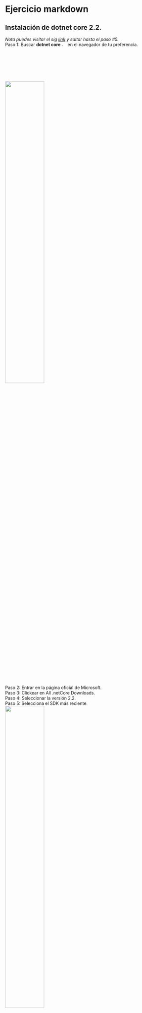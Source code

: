# Ejercicio markdown
## Instalación de dotnet core 2.2.
*Nota puedes visitar el sig [link](https://dotnet.microsoft.com/download/dotnet-core) y saltar hasta el paso #5.*  
Paso 1: Buscar **dotnet core** <img src=./img/dnt.png width=3% length=3%> en el navegador de tu preferencia.  
<img src=./img/bus-dnt.png width=50% legth=50%>  
Paso 2: Entrar en la página oficial de Microsoft.  
Paso 3: Clickear en All .netCore Downloads.  
Paso 4: Seleccionar la versión 2.2.  
Paso 5: Selecciona el SDK más reciente.  
<img src=./img/vers-dnt.png width=50% length=50%>  
Paso 6: Elige tu Sistema operativo y su arquitectura.  
Paso 7: Esperar a que comience la descarga.  
Paso 8: Ejecutar el instalador.  
<img src=./img/ins-dnt.png width=50% length=50%>  
Paso 9: Comprobar que se instaló correctamente abriendo la consola (cmd/powershell/terminal) y ejecutando "dotnet info".  
<img src=./img/terminal-dnt.png width=50% legth=50%>

## Instalación y configuración de Visual Studio Code para C#.
*Nota puedes visitar el sig [link](https://code.visualstudio.com/download) y saltar hasta el paso #4.*  
Paso 1: Buscar **Visual Studio Code** <img src=./img/vsc.png width=3% legth=3%> en el navegador de tu preferencia.  
<img src=./img/bus-vsc.png width=50% length=50%>  
Paso 2: Entrar en la página oficial de Microsoft.  
Paso 3: Da click en DOWNDLOAD  
Paso 4: Selecciona tu sistema operativo y su arquitectura.  
<img src=./img/vers-vsc.png width=50% length=50%>  
Paso 5: Esperar a que comience la descarga.  
Paso 6: Ejecutar el instalador  
<img src=./img/ins-vsc.png width=50% length=50%>

Paso 7: Abrir la consola (cmd/powershell/terminal) y escribir lo siguiente (dotnet new console -o "NombreProyecto").    
Paso 8: Escribir en la consola (cd "NombreProyecto") y (code .)  
<img src=./img/terminal-vsc.png width=50% length=50%>  
Paso 9: Dirigirse a la cinta de opciones de la izq y dar click en el "Tetris" (Ctr+Shift+X) para instalar extensiones.  
Paso 10: En el recuadro de busqueda escribir **"C#"** y elegir el distribuido por Microsoft, y dar en Instalar.  
<img src=./img/ext-c.png>

## Instalar Git y Vincular con VSC
*Nota puedes visitar el sig [link](https://git-scm.com/downloads) y saltar hasta el paso #2*  
Paso 1: Buscar **git** <img src=./img/git.png width=3% legth=3%> en el navegador de tu preferencia.  
<img src=./img/bus-git.png width=50% length=50%>  
Paso 2: Seleccionar la opción donde solo diga Git.  
Paso 3: Clickear en Downloads, Seleccionar tu Sistema Operativo, y esperar a que se descargue.  
<img src=./img/vers-git.png width=50% length=50%>  
Paso 4: Ejecutar el instalador y dar siguiente y acepto.  
Paso 5: Abrir la consola (cmd/powershell/terminal) y escribir el sig comando (git --version)  
<img src=./img/terminal-git.png width=50% length=50%>

A continuación veremos como clonar y actualizar nuestro repositorio usando VSC <img src=./img/g+vsc.png width=3% length=3%>
### Clonar repo des git y usarlo en VSC  
Paso 1: Iniciar sesión en tu cuenta de GitHub y ubicar el repo a clonar.  
Paso 2: Dar click en la parte de **Clone or download** y copiar el link.  
<img src=./img/desk-git.png width=50% length=50%>  
Paso 3: Abrir la consola (cmd/powershell/terminal) y escribir el sig comando (git clone LINK-COPIADO-DEL-PASO-ANTERIOR)  
Paso 4: Cambiar al directorio copiado principal, en este caso POO (cd POO).  
Paso 5: Abrir Visual Studio Code desde este directorio usando el siguiente comando (code .).  
<img src=./img/terminal-git2.png width=50% length=50%>  
Listo ya clonamos y podemos modificar nuestro repositorio.

### Actualizar repositorio de gitHub desde VSC
Una vez terminemos de hacer los cambios en el archivo deberemos actualizarlo a nuestro repo en la nube, para la cual haremos lo siguiente:  
Paso 1: Ubicarnos de preferencia en la raiz de nuestro repositorio clonado, en este caso POO.  
Paso 2: Abrir la consola de VSC y escribir el sig comando (git status) para ver los archivos que fueron modificados.  
Paso 3: Ejecutar (git add .) para cargar todos los archivos modificados. *En caso de solo cargar un archivo en específico ejecutar git add NOMBRE_DEL_ARCHIVO_A_ACTUALIZAR*  ¨tu/s cambio/s a tu repositorio en la nube.  
Paso 6: Ingresar los datos de tu cuenta para poder llevar a cabo la subida.  
<img src=./img/terminal-git4.png width=50% length=50%>  
Paso 7: Refrescar la página de tu repositorio para ver los cambios hechos.  
<img src=./img/desk-git2.png width=50% length=50%>  